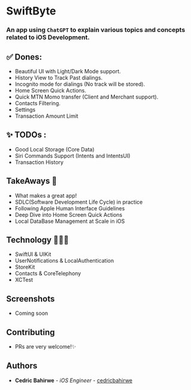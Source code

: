 # SwiftByte

### An app using `ChatGPT` to explain various topics and concepts related to iOS Development.
<!-- Download it on [AppStore](https://apps.apple.com/ke/app/dial-it/id1591756747). -->


## ✅ Dones:
* Beautiful UI with Light/Dark Mode support.
* History View to Track Past dialings.
* Incognito mode for dialings (No track will be stored).
* Home Screen Quick Actions.
* Quick MTN Momo transfer (Client and Merchant support).
* Contacts Filtering.
* Settings
* Transaction Amount Limit 

## ✨ TODOs :

* Good Local Storage (Core Data)
* Siri Commands Support (Intents and IntentsUI)
* Transaction History

## TakeAways 🚀

- What makes a great app!
- SDLC(Software Development Life Cycle) in practice
- Following Apple Human Interface Guidelines
- Deep Dive into Home Screen Quick Actions
- Local DataBase Management at Scale in iOS

## Technology 🧑🏽‍💻 
- SwiftUI & UIKit
- UserNotifications & LocalAuthentication
- StoreKit
- Contacts & CoreTelephony
- XCTest

## Screenshots

- Coming soon

## Contributing

- PRs are very welcome!✨

## Authors

* **Cedric Bahirwe** - *iOS Engineer* - [cedricbahirwe](https://github.com/cedricbahirwe)

